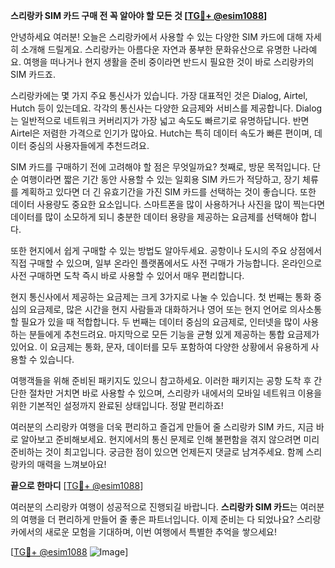 **스리랑카 SIM 카드 구매 전 꼭 알아야 할 모든 것 [[TG💪+ @esim1088](https://t.me/s/esim1088)]**

안녕하세요 여러분! 오늘은 스리랑카에서 사용할 수 있는 다양한 SIM 카드에 대해 자세히 소개해 드릴게요. 스리랑카는 아름다운 자연과 풍부한 문화유산으로 유명한 나라예요. 여행을 떠나거나 현지 생활을 준비 중이라면 반드시 필요한 것이 바로 스리랑카의 SIM 카드죠.

스리랑카에는 몇 가지 주요 통신사가 있습니다. 가장 대표적인 것은 Dialog, Airtel, Hutch 등이 있는데요. 각각의 통신사는 다양한 요금제와 서비스를 제공합니다. Dialog는 일반적으로 네트워크 커버리지가 가장 넓고 속도도 빠르기로 유명하답니다. 반면 Airtel은 저렴한 가격으로 인기가 많아요. Hutch는 특히 데이터 속도가 빠른 편이며, 데이터 중심의 사용자들에게 추천드려요.

SIM 카드를 구매하기 전에 고려해야 할 점은 무엇일까요? 첫째로, 방문 목적입니다. 단순 여행이라면 짧은 기간 동안 사용할 수 있는 일회용 SIM 카드가 적당하고, 장기 체류를 계획하고 있다면 더 긴 유효기간을 가진 SIM 카드를 선택하는 것이 좋습니다. 또한 데이터 사용량도 중요한 요소입니다. 스마트폰을 많이 사용하거나 사진을 많이 찍는다면 데이터를 많이 소모하게 되니 충분한 데이터 용량을 제공하는 요금제를 선택해야 합니다.

또한 현지에서 쉽게 구매할 수 있는 방법도 알아두세요. 공항이나 도시의 주요 상점에서 직접 구매할 수 있으며, 일부 온라인 플랫폼에서도 사전 구매가 가능합니다. 온라인으로 사전 구매하면 도착 즉시 바로 사용할 수 있어서 매우 편리합니다.

현지 통신사에서 제공하는 요금제는 크게 3가지로 나눌 수 있습니다. 첫 번째는 통화 중심의 요금제로, 많은 시간을 현지 사람들과 대화하거나 영어 또는 현지 언어로 의사소통할 필요가 있을 때 적합합니다. 두 번째는 데이터 중심의 요금제로, 인터넷을 많이 사용하는 분들에게 추천드려요. 마지막으로 모든 기능을 균형 있게 제공하는 통합 요금제가 있어요. 이 요금제는 통화, 문자, 데이터를 모두 포함하여 다양한 상황에서 유용하게 사용할 수 있습니다.

여행객들을 위해 준비된 패키지도 있으니 참고하세요. 이러한 패키지는 공항 도착 후 간단한 절차만 거치면 바로 사용할 수 있으며, 스리랑카 내에서의 모바일 네트워크 이용을 위한 기본적인 설정까지 완료된 상태입니다. 정말 편리하죠!

여러분의 스리랑카 여행을 더욱 편리하고 즐겁게 만들어 줄 스리랑카 SIM 카드, 지금 바로 알아보고 준비해보세요. 현지에서의 통신 문제로 인해 불편함을 겪지 않으려면 미리 준비하는 것이 최고입니다. 궁금한 점이 있으면 언제든지 댓글로 남겨주세요. 함께 스리랑카의 매력을 느껴보아요! 

**끝으로 한마디** [[TG💪+ @esim1088](https://t.me/s/esim1088)]

여러분의 스리랑카 여행이 성공적으로 진행되길 바랍니다. **스리랑카 SIM 카드**는 여러분의 여행을 더 편리하게 만들어 줄 좋은 파트너입니다. 이제 준비는 다 되었나요? 스리랑카에서의 새로운 모험을 기대하며, 이번 여행에서 특별한 추억을 쌓으세요! 

[[TG💪+ @esim1088](https://t.me/s/esim1088) ![Image](https://i.postimg.cc/Y0z9fWf4/image.png)]